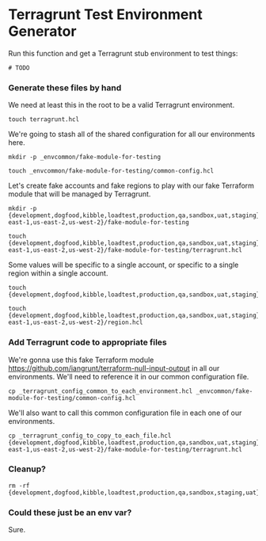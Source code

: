 # Terragrunt Test Environment Generator

Run this function and get a Terragrunt stub environment to test things:
```
# TODO
```

### Generate these files by hand

We need at least this in the root to be a valid Terragrunt environment.
```
touch terragrunt.hcl
```
We're going to stash all of the shared configuration for all our environments here.
```
mkdir -p _envcommon/fake-module-for-testing
```
```
touch _envcommon/fake-module-for-testing/common-config.hcl
```

Let's create fake accounts and fake regions to play with our fake Terraform module that will be managed by Terragrunt.
```
mkdir -p {development,dogfood,kibble,loadtest,production,qa,sandbox,uat,staging}/{us-east-1,us-east-2,us-west-2}/fake-module-for-testing
```
```
touch {development,dogfood,kibble,loadtest,production,qa,sandbox,uat,staging}/{us-east-1,us-east-2,us-west-2}/fake-module-for-testing/terragrunt.hcl
```

Some values will be specific to a single account, or specific to a single region within a single account.
```
touch {development,dogfood,kibble,loadtest,production,qa,sandbox,uat,staging}/account.hcl
```
```
touch {development,dogfood,kibble,loadtest,production,qa,sandbox,uat,staging}/{us-east-1,us-east-2,us-west-2}/region.hcl
```

### Add Terragrunt code to appropriate files
We're gonna use this fake Terraform module https://github.com/iangrunt/terraform-null-input-output in all our environments. We'll need to reference it in our common configuration file.
```
cp _terragrunt_config_common_to_each_environment.hcl _envcommon/fake-module-for-testing/common-config.hcl
```

We'll also want to call this common configuration file in each one of our environments.
```
cp _terragrunt_config_to_copy_to_each_file.hcl {development,dogfood,kibble,loadtest,production,qa,sandbox,uat,staging}/{us-east-1,us-east-2,us-west-2}/fake-module-for-testing/terragrunt.hcl
```

### Cleanup?
```
rm -rf {development,dogfood,kibble,loadtest,production,qa,sandbox,staging,uat}
```

### Could these just be an env var?
Sure.
